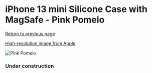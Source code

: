# iPhone 13 mini Silicone Case with MagSafe - Pink Pomelo

[Return to previous page](/iphone_13)

[High-resolution image from Apple](https://store.storeimages.cdn-apple.com/8756/as-images.apple.com/is/MM1V3?wid=4500&hei=4500&fmt=png)

<div style="width: 384px"><img src="/everyphone/MM1V3.png" alt="Pink Pomelo"></div>

### Under construction
